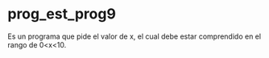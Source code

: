 # prog_est_prog9
Es un programa que pide el valor de x, el cual debe estar comprendido en el rango de 0&lt;x&lt;10.
